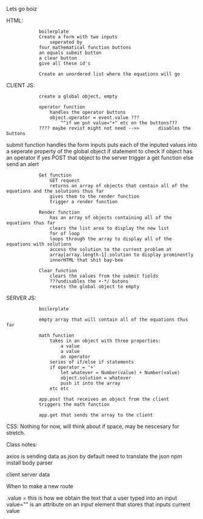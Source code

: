 Lets go boiz

HTML: 

                boilerplate
                Create a form with two inputs
                    seperated by 
                four mathematical function buttons 
                an equals submit button
                a clear button 
                give all these id's

                Create an unordered list where the equations will go


CLIENT JS:

                create a global object, empty

                operator function
                    handles the operator buttons
                    object.operator = event.value ???
                        ^^if we put value="+" etc on the buttons???
                ???? maybe revist might not need -->>       disables the buttons

submit function
                    handles the form inputs
                    puts each of the inputed values into a seperate property of the global object
                    if statement to check if object has an operator
                    if yes
                    POST that object to the server
                    trigger a get function
                    else send an alert

                Get function
                    GET request
                    returns an array of objects that contain all of the equations and the solutions thus far
                    gives them to the render function
                    trigger a render function

                Render function
                    has an array of objects containing all of the equations thus far
                    clears the list area to display the new list
                    for of loop
                    loops through the array to display all of the equations with solutions
                    access the solution to the current problem at 
                    array[array.length-1].solution to display prominently
                    innerHTML that shit bay-bee

                Clear function
                    clears the values from the submit fields
                    ???undisables the +-*/ butons
                    resets the global object to empty


SERVER JS:

                boilerplate

                empty array that will contain all of the equations thus far

                math function
                    takes in an object with three properties:
                        a value
                        a value
                        an operator
                    series of if/else if statements
                    if operator = '+'
                        let whatever = Number(value) + Number(value)
                        object.solution = whatever
                        push it into the array
                    etc etc

                app.post that receives an object from the client
                triggers the math function

                app.get that sends the array to the client


CSS: Nothing for now, will think about if space, may be nescesary for stretch.




Class notes:


axios is sending data as json by default
need to translate the json
npm install body parser

client server data


When to make a new route

.value = this is how we obtain the text that a user typed into an input 
    value="" is an attribute on an input element that stores that inputs current value

